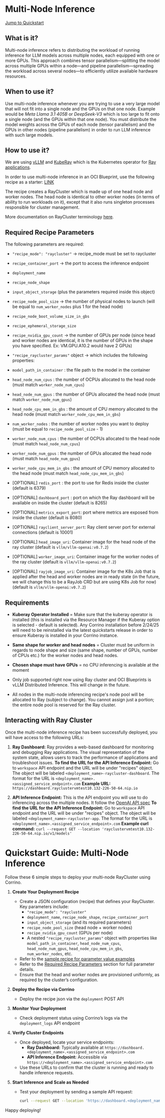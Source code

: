 # Multi-Node Inference

[Jump to Quickstart](#Quickstart_Guide:_Multi-Node_Inference)

## What is it?

Multi-node inference refers to distributing the workload of running inference for LLM models across multiple nodes, each equipped with one or more GPUs. This approach combines tensor parallelism—splitting the model across multiple GPUs within a node—and pipeline parallelism—spreading the workload across several nodes—to efficiently utilize available hardware resources.

## When to use it?

Use multi-node inference whenever you are trying to use a very large model that will not fit into a single node and the GPUs on that one node. Example would be _Meta Llama 3.1 405B_ or _DeepSeek-V3_ which is too large to fit onto a single node (and the GPUs within that one node). You must distribute the model weights across the GPUs of each node (tensor parallelism) and the GPUs in other nodes (pipeline parallelism) in order to run LLM inference with such large models.

## How to use it?

We are using [vLLM](https://docs.vllm.ai/en/latest/serving/distributed_serving.html) and [KubeRay](https://github.com/ray-project/kuberay?tab=readme-ov-file) which is the Kubernetes operator for [Ray applications](https://github.com/ray-project/ray).

In order to use multi-node inference in an OCI Blueprint, use the following recipe as a starter: [LINK](../sample_recipes/multinode_inference_VM_A10.json)

The recipe creates a RayCluster which is made up of one head node and worker nodes. The head node is identical to other worker nodes (in terms of ability to run workloads on it), except that it also runs singleton processes responsible for cluster management.

More documentation on RayCluster terminology [here](https://docs.ray.io/en/latest/cluster/key-concepts.html#ray-cluster).

## Required Recipe Parameters

The following parameters are required:

- `"recipe_mode": "raycluster"` -> recipe_mode must be set to raycluster

- `recipe_container_port` -> the port to access the inference endpoint

- `deployment_name`

- `recipe_node_shape`

- `input_object_storage` (plus the parameters required inside this object)

- `recipe_node_pool_size` -> the number of physical nodes to launch (will be equal to `num_worker_nodes` plus 1 for the head node)

- `recipe_node_boot_volume_size_in_gbs`

- `recipe_ephemeral_storage_size`

- `recipe_nvidia_gpu_count` -> the number of GPUs per node (since head and worker nodes are identical, it is the number of GPUs in the shape you have specified. Ex: VM.GPU.A10.2 would have 2 GPUs)

- `"recipe_raycluster_params"` object -> which includes the following properties:

- `model_path_in_container` : the file path to the model in the container

- `head_node_num_cpus` : the number of OCPUs allocated to the head node (must match `worker_node_num_cpus`)

- `head_node_num_gpus` : the number of GPUs allocated the head node (must match `worker_node_num_gpus`)

- `head_node_cpu_mem_in_gbs` : the amount of CPU memory allocated to the head node (must match `worker_node_cpu_mem_in_gbs`)

- `num_worker_nodes` : the number of worker nodes you want to deploy (must be equal to `recipe_node_pool_size` - 1)

- `worker_node_num_cpus` : the number of OCPUs allocated to the head node (must match `head_node_num_cpus`)

- `worker_node_num_gpus` : the number of GPUs allocated the head node (must match `head_node_num_gpus`)

- `worker_node_cpu_mem_in_gbs` : the amount of CPU memory allocated to the head node (must match `head_node_cpu_mem_in_gbs`)

- [OPTIONAL] `redis_port` : the port to use for Redis inside the cluster (default is 6379)

- [OPTIONAL] `dashboard_port` : port on which the Ray dashboard will be available on inside the cluster (default is 8265)

- [OPTIONAL] `metrics_export_port`: port where metrics are exposed from inside the cluster (default is 8080)

- [OPTIONAL] `rayclient_server_port`: Ray client server port for external connections (default is 10001)

- [OPTIONAL] `head_image_uri`: Container image for the head node of the ray cluster (default is `vllm/vllm-openai:v0.7.2`)

- [OPTIONAL] `worker_image_uri`: Container image for the worker nodes of the ray cluster (default is `vllm/vllm-openai:v0.7.2`)

- [OPTIONAL] `rayjob_image_uri`: Container image for the K8s Job that is applied after the head and worker nodes are in ready state (in the future, we will change this to be a RayJob CRD but are using K8s Job for now) (default is `vllm/vllm-openai:v0.7.2`)

## Requirements

- **Kuberay Operator Installed** = Make sure that the kuberay operator is installed (this is installed via the Resource Manager if the Kuberay option is selected - default is selected). Any Corrino installation before 2/24/25 will need to be reinstalled via the latest quickstarts release in order to ensure Kuberay is installed in your Corrino instance.

- **Same shape for worker and head nodes** = Cluster must be uniform in regards to node shape and size (same shape, number of GPUs, number of CPUs etc.) for the worker nodes and head nodes.

- **Chosen shape must have GPUs** = no CPU inferencing is available at the moment

- Only job supported right now using Ray cluster and OCI Blueprints is vLLM Distributed Inference. This will change in the future.

- All nodes in the multi-node inferencing recipe's node pool will be allocated to Ray (subject to change). You cannot assign just a portion; the entire node pool is reserved for the Ray cluster.

## Interacting with Ray Cluster

Once the multi-node inference recipe has been successfully deployed, you will have access to the following URLs:

1. **Ray Dashboard:** Ray provides a web-based dashboard for monitoring and debugging Ray applications. The visual representation of the system state, allows users to track the performance of applications and troubleshoot issues.
   **To find the URL for the API Inference Endpoint:** Go to `workspace` API endpoint and the URL will be under "recipes" object. The object will be labeled `<deployment_name>-raycluster-dashboard`. The format for the URL is `<deployment_name>.<assigned_service_endpoint>.com`
   **Example URL:** `https://dashboard.rayclustervmtest10.132-226-50-64.nip.io`

2. **API Inference Endpoint:** This is the API endpoint you will use to do inferencing across the multiple nodes. It follow the [OpenAI API spec](https://platform.openai.com/docs/api-reference/introduction)
   **To find the URL for the API Inference Endpoint:** Go to `workspace` API endpoint and the URL will be under "recipes" object. The object will be labeled `<deployment_name>-raycluster-app`. The format for the URL is `<deployment_name>.<assigned_service_endpoint>.com`
   **Example curl command:** `curl --request GET --location 'rayclustervmtest10.132-226-50-64.nip.io/v1/models'`

# Quickstart Guide: Multi-Node Inference

Follow these 6 simple steps to deploy your multi-node RayCluster using Corrino.

1. **Create Your Deployment Recipe**
   - Create a JSON configuration (recipe) that defines your RayCluster. Key parameters include:
     - `"recipe_mode": "raycluster"`
     - `deployment_name`, `recipe_node_shape`, `recipe_container_port`
     - `input_object_storage` (and its required parameters)
     - `recipe_node_pool_size` (head node + worker nodes)
     - `recipe_nvidia_gpu_count` (GPUs per node)
     - A nested `"recipe_raycluster_params"` object with properties like `model_path_in_container`, `head_node_num_cpus`, `head_node_num_gpus`, `head_node_cpu_mem_in_gbs`, `num_worker_nodes`, etc.
   - Refer to the [sample recipe for parameter value examples](../sample_recipes/multinode_inference_VM_A10.json)
   - Refer to the [Required Recipe Parameters](#Required_Recipe_Parameters) section for full parameter details.
   - Ensure that the head and worker nodes are provisioned uniformly, as required by the cluster’s configuration.
2. **Deploy the Recipe via Corrino**
   - Deploy the recipe json via the `deployment` POST API
3. **Monitor Your Deployment**
   - Check deployment status using Corrino’s logs via the `deployment_logs` API endpoint
4. **Verify Cluster Endpoints**

   - Once deployed, locate your service endpoints:
     - **Ray Dashboard:** Typically available at `https://dashboard.<deployment_name>.<assigned_service_endpoint>.com`
     - **API Inference Endpoint:** Accessible via `https://<deployment_name>.<assigned_service_endpoint>.com`
   - Use these URLs to confirm that the cluster is running and ready to handle inference requests.

5. **Start Inference and Scale as Needed**
   - Test your deployment by sending a sample API request:
     ```bash
     curl --request GET --location 'https://dashboard.<deployment_name>.<assigned_service_endpoint>.com/v1/models'
     ```

Happy deploying!
